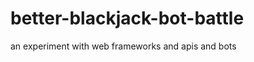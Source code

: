 better-blackjack-bot-battle
===========================

an experiment with web frameworks and apis and bots